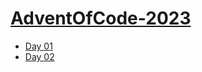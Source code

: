 # [AdventOfCode-2023](https://adventofcode.com/2023)

- [Day 01](https://adventofcode.com/2023/day/1)
- [Day 02](https://adventofcode.com/2023/day/2)